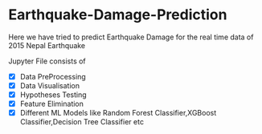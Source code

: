 # Earthquake-Damage-Prediction

Here we have tried to predict Earthquake Damage for the real time data of 2015 Nepal Earthquake 

Jupyter File consists of

- [x] Data PreProcessing
- [x] Data Visualisation
- [x] Hypotheses Testing
- [x] Feature Elimination
- [x] Different ML Models like Random Forest Classifier,XGBoost Classifier,Decision Tree Classifier etc

